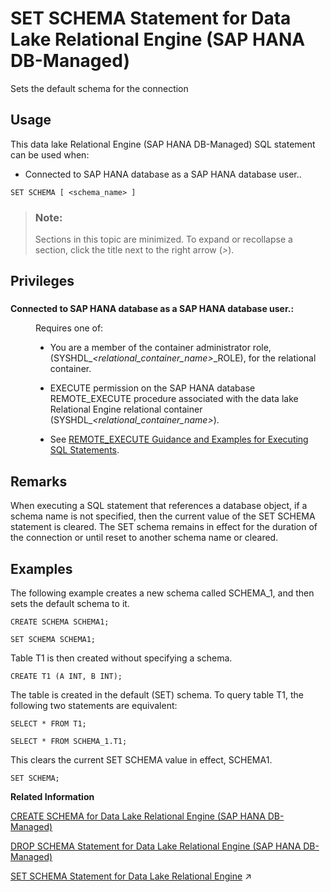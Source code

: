 <!-- loio819f6ce2e6ef4d78ba11c7fcc194ea6e -->

# SET SCHEMA Statement for Data Lake Relational Engine \(SAP HANA DB-Managed\)

Sets the default schema for the connection



<a name="loio819f6ce2e6ef4d78ba11c7fcc194ea6e__section_gqj_hjr_btb"/>

## Usage

This data lake Relational Engine \(SAP HANA DB-Managed\) SQL statement can be used when:

-   Connected to SAP HANA database as a SAP HANA database user..



```
SET SCHEMA [ <schema_name> ]
```



> ### Note:  
> Sections in this topic are minimized. To expand or recollapse a section, click the title next to the right arrow \(*\>*\).



<a name="loio819f6ce2e6ef4d78ba11c7fcc194ea6e__section_erw_syy_wwb"/>

## Privileges



### 


<dl>
<dt><b>

Connected to SAP HANA database as a SAP HANA database user.:

</b></dt>
<dd>

Requires one of:

-   You are a member of the container administrator role, \(SYSHDL\_*<relational\_container\_name\>*\_ROLE\), for the relational container.
-   EXECUTE permission on the SAP HANA database REMOTE\_EXECUTE procedure associated with the data lake Relational Engine relational container \(SYSHDL\_*<relational\_container\_name\>*\).

-   See [REMOTE\_EXECUTE Guidance and Examples for Executing SQL Statements](remote-execute-guidance-and-examples-for-executing-sql-statements-fd99ac0.md).




</dd>
</dl>



<a name="loio819f6ce2e6ef4d78ba11c7fcc194ea6e__section_hgp_pjr_btb"/>

## Remarks

When executing a SQL statement that references a database object, if a schema name is not specified, then the current value of the SET SCHEMA statement is cleared. The SET schema remains in effect for the duration of the connection or until reset to another schema name or cleared.



<a name="loio819f6ce2e6ef4d78ba11c7fcc194ea6e__section_bft_rjr_btb"/>

## Examples

The following example creates a new schema called SCHEMA\_1, and then sets the default schema to it.

```
CREATE SCHEMA SCHEMA1;
```

```
SET SCHEMA SCHEMA1;
```

Table T1 is then created without specifying a schema.

```
CREATE T1 (A INT, B INT);
```

The table is created in the default \(SET\) schema. To query table T1, the following two statements are equivalent:

```
SELECT * FROM T1;
```

```
SELECT * FROM SCHEMA_1.T1;
```

This clears the current SET SCHEMA value in effect, SCHEMA1.

```
SET SCHEMA;
```

**Related Information**  


[CREATE SCHEMA for Data Lake Relational Engine \(SAP HANA DB-Managed\)](create-schema-for-data-lake-relational-engine-sap-hana-db-managed-7988025.md "Creates a schema in the current instance.")

[DROP SCHEMA Statement for Data Lake Relational Engine \(SAP HANA DB-Managed\)](drop-schema-statement-for-data-lake-relational-engine-sap-hana-db-managed-2529cf1.md "")

[SET SCHEMA Statement for Data Lake Relational Engine](https://help.sap.com/viewer/19b3964099384f178ad08f2d348232a9/2024_3_QRC/en-US/b23679a94d9f45a4b169f484005f46da.html "Sets the default schema for the connection") :arrow_upper_right:

